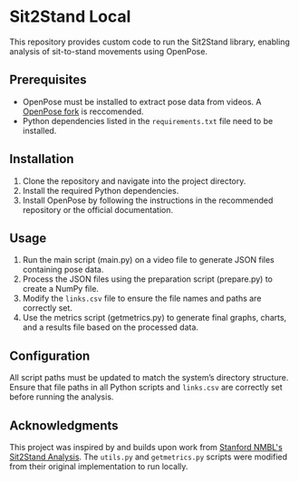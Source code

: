 # Sit2Stand Local

This repository provides custom code to run the Sit2Stand library, enabling analysis of sit-to-stand movements using OpenPose.

## Prerequisites

- OpenPose must be installed to extract pose data from videos. A [OpenPose fork](https://github.com/franzcrs/openpose-with-caffe-for-MacM1?tab=readme-ov-file) is reccomended.
- Python dependencies listed in the `requirements.txt` file need to be installed.

## Installation

1. Clone the repository and navigate into the project directory.
2. Install the required Python dependencies.
3. Install OpenPose by following the instructions in the recommended repository or the official documentation.

## Usage

1. Run the main script (main.py) on a video file to generate JSON files containing pose data.
2. Process the JSON files using the preparation script (prepare.py) to create a NumPy file.
3. Modify the `links.csv` file to ensure the file names and paths are correctly set.
4. Use the metrics script (getmetrics.py) to generate final graphs, charts, and a results file based on the processed data.

## Configuration

All script paths must be updated to match the system’s directory structure. Ensure that file paths in all Python scripts and `links.csv` are correctly set before running the analysis.

## Acknowledgments

This project was inspired by and builds upon work from [Stanford NMBL's Sit2Stand Analysis](https://github.com/stanfordnmbl/sit2stand-analysis). The `utils.py` and `getmetrics.py` scripts were modified from their original implementation to run locally.
